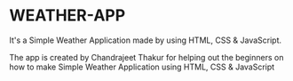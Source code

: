 # WEATHER-APP
It's a Simple Weather Application made by using HTML, CSS & JavaScript.

The app is created by Chandrajeet Thakur for helping out the beginners on how to make Simple Weather Application using HTML, CSS & JavaScript
